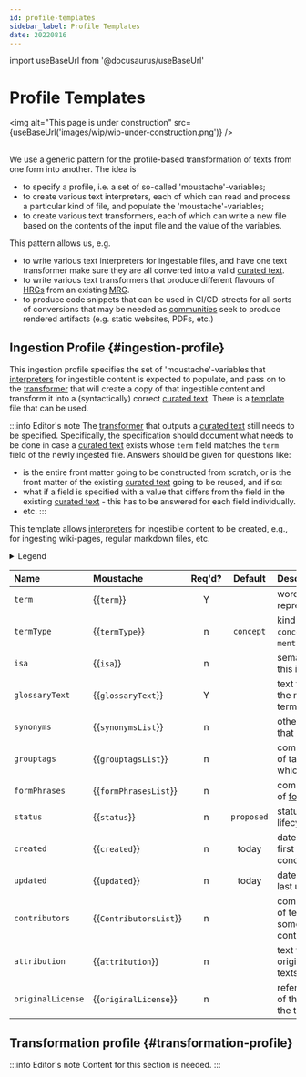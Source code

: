 ```yaml
---
id: profile-templates
sidebar_label: Profile Templates
date: 20220816
---
```


import useBaseUrl from '@docusaurus/useBaseUrl'

# Profile Templates

<img
  alt="This page is under construction"
  src={useBaseUrl('images/wip/wip-under-construction.png')}
/><br/><br/>

We use a generic pattern for the profile-based transformation of texts from one form into another. The idea is
- to specify a profile, i.e. a  set of so-called 'moustache'-variables;
- to create various text interpreters, each of which can read and process a particular kind of file, and populate the 'moustache'-variables;
- to create various text transformers, each of which can write a new file based on the contents of the input file and the value of the variables.

This pattern allows us, e.g.
- to write various text interpreters for ingestable files, and have one text transformer make sure they are all converted into a valid [curated text](@).
- to write various text transformers that produce different flavours of [HRGs](@) from an existing [MRG](@).
- to produce code snippets that can be used in CI/CD-streets for all sorts of conversions that may be needed as [communities](@) seek to produce rendered artifacts (e.g. static websites, PDFs, etc.)

## Ingestion Profile {#ingestion-profile}

This ingestion profile specifies the set of 'moustache'-variables that [interpreters](@) for ingestible content is expected to  populate, and pass on to the [transformer](@) that will create a copy of that ingestible content and transform it into a (syntactically) correct [curated text](@). There is a [template](docs/spec-files/ingestion.profile) file that can be used.

:::info Editor's note
The [transformer](@) that outputs a [curated text](@) still needs to be specified. Specifically, the specification should document what needs to be done in case a [curated text](@) exists whose `term` field matches the `term` field of the newly ingested file. Answers should be given for questions like:
- is the entire front matter going to be constructed from scratch, or is the front matter of the existing [curated text](@) going to be reused, and if so:
- what if a field is specified with a value that differs from the field in the existing [curated text](@) - this has to be answered for each field individually.
- etc.
:::

This template allows [interpreters](@) for ingestible content to be created, e.g., for ingesting wiki-pages, regular markdown files, etc.

<details>
  <summary>Legend</summary>

1. **`Name`** contains the field name;
2. **`Moustache`** specifies the name of the variable, in so-called [moustache](https://mustache.github.io/mustache.5.html) format
3. **`Req'd`** specifies whether (`Y`) or not (`n`, or `F`) the field is required to be present as a header field. The `F` means that we reserve this field for Future Use.
4/ **`Default`** specifies the value that the interpreter must use as a default value for the variable in case the interpreted text does not specify a value. If no default is specified, the default value is "empty" or "void".
3. **`Description`** specifies the meaning of the field, and other things you may need to know, e.g. why it is needed, a required syntax, etc.

</details>

| Name              | Moustache            | Req'd? | Default  | Description |
| :---------------- | :------------------- | :----: | :------: | :---------- |
| `term`            | {{`term`}}             | Y  |            | word/phrase that represents a concept. |
| `termType`        | {{`termType`}}         | n  | `concept`  | kind of concept (e.g. `concept` (default), or `mental model`). |
| `isa`             | {{`isa`}}              | n  |            | semantic unit of which this is a specialization. |
| `glossaryText`    | {{`glossaryText`}}     | Y  |            | text that summarizes the meaning of the term. |
| `synonyms`        | {{`synonymsList`}}     | n  |            | other words/phrases that mean the same. |
| `grouptags`       | {{`grouptagsList`}}    | n  |            | comma-separated list of tags/keywords to which the term belongs. |
| `formPhrases`     | {{`formPhrasesList`}}  | n  |            | comma-separated list of [formPhrases](https://tno-terminology-design.github.io/tev2-specifications/docs/spec-syntax/form-phrase-syntax) |
| `status`          | {{`status`}}           | n  | `proposed` | status/phase in the lifecycle of the term. |
| `created`         | {{`created`}}          | n  | today      | date when the term was first conceived/documented. |
| `updated`         | {{`updated`}}          | n  | today      | date when the term was last updated. |
| `contributors`    | {{`ContributorsList`}} | n  |            | comma-separated list of texts, each of which somehow represents a contributor. |
| `attribution`     | {{`attribution`}}      | n  |            | text that credits the original creation of the texts in the document. |
| `originalLicense` | {{`originalLicense`}}  | n  |            | reference to the license of the work from which the texts were derived. |

## Transformation profile {#transformation-profile}

:::info Editor's note
Content for this section is needed.
:::
